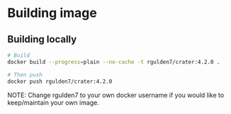 # Building image

## Building locally

```bash
# Build
docker build --progress=plain --no-cache -t rgulden7/crater:4.2.0 .

# Then push
docker push rgulden7/crater:4.2.0
```

NOTE: Change rgulden7 to your own docker username if you would like to keep/maintain your own image.